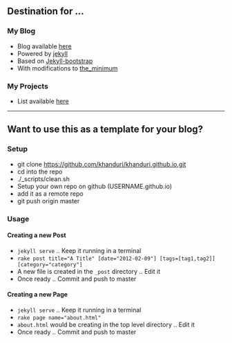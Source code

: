 ## Destination for ...

### My Blog

 - Blog available [here](http://khanduri.github.io/)
 - Powered by [jekyll](https://github.com/mojombo/jekyll)
 - Based on [Jekyll-bootstrap](http://jekyllbootstrap.com)
 - With modifications to [the_minimum](https://github.com/jekyllbootstrap/theme-the-minimum)

### My Projects

 - List available [here](http://khanduri.github.io/projects.html)

----

## Want to use this as a template for your blog?

### Setup
 - git clone https://github.com/khanduri/khanduri.github.io.git
 - cd into the repo
 - ./_scripts/clean.sh 
 - Setup your own repo on github (USERNAME.github.io)
 - add it as a remote repo
 - git push origin master

### Usage

#### Creating a new Post
 - `jekyll serve` .. Keep it running in a terminal
 - `rake post title="A Title" [date="2012-02-09"] [tags=[tag1,tag2]] [category="category"]`
 - A new file is created in the `_post` directory .. Edit it
 - Once ready .. Commit and push to master

#### Creating a new Page
 - `jekyll serve` .. Keep it running in a terminal
 -  `rake page name="about.html"`
 -  `about.html` would be creating in the top level directory .. Edit it 
 -  Once ready .. Commit and push to master
 
